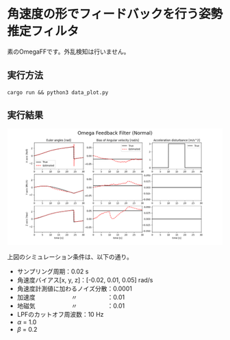 # 角速度の形でフィードバックを行う姿勢推定フィルタ

素のOmegaFFです。外乱検知は行いません。

## 実行方法

```
cargo run && python3 data_plot.py
```

## 実行結果

![result](./result.png)

上図のシミュレーション条件は、以下の通り。
* サンプリング周期：0.02 s
* 角速度バイアス[x, y, z]：[-0.02, 0.01, 0.05] rad/s
* 角速度計測値に加わるノイズ分散：0.0001
* 加速度　　　　　　〃　　　　　：0.01
* 地磁気　　　　　　〃　　　　　：0.01
* LPFのカットオフ周波数：10 Hz
* $\alpha$ = 1.0
* $\beta$ = 0.2